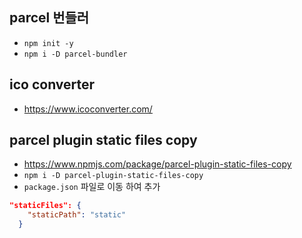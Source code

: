 ## parcel 번들러
- `npm init -y`
- `npm i -D parcel-bundler`

## ico converter
- https://www.icoconverter.com/

## parcel plugin static files copy
- https://www.npmjs.com/package/parcel-plugin-static-files-copy
- `npm i -D parcel-plugin-static-files-copy`
- `package.json` 파일로 이동 하여 추가

```json
"staticFiles": {
    "staticPath": "static"
  }

```